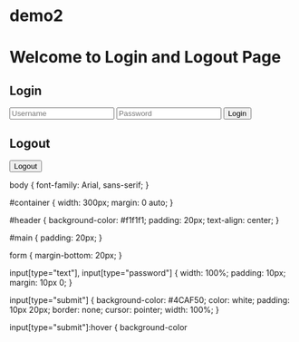 # demo2
<!DOCTYPE html>
<html>
<head>
    <title>Login and Logout</title>
    <link rel="stylesheet" type="text/css" href="styles.css">
</head>
<body>
    <div id="container">
        <div id="header">
            <h1>Welcome to Login and Logout Page</h1>
        </div>
        <div id="main">
            <form id="login-form">
                <h2>Login</h2>
                <input type="text" id="username" name="username" placeholder="Username">
                <input type="password" id="password" name="password" placeholder="Password">
                <input type="submit" value="Login">
            </form>
            <form id="logout-form">
                <h2>Logout</h2>
                <input type="submit" value="Logout">
            </form>
        </div>
    </div>
    <script src="scripts.js"></script>
</body>
</html>


body {
    font-family: Arial, sans-serif;
}

#container {
    width: 300px;
    margin: 0 auto;
}

#header {
    background-color: #f1f1f1;
    padding: 20px;
    text-align: center;
}

#main {
    padding: 20px;
}

form {
    margin-bottom: 20px;
}

input[type="text"], input[type="password"] {
    width: 100%;
    padding: 10px;
    margin: 10px 0;
}

input[type="submit"] {
    background-color: #4CAF50;
    color: white;
    padding: 10px 20px;
    border: none;
    cursor: pointer;
    width: 100%;
}

input[type="submit"]:hover {
    background-color
